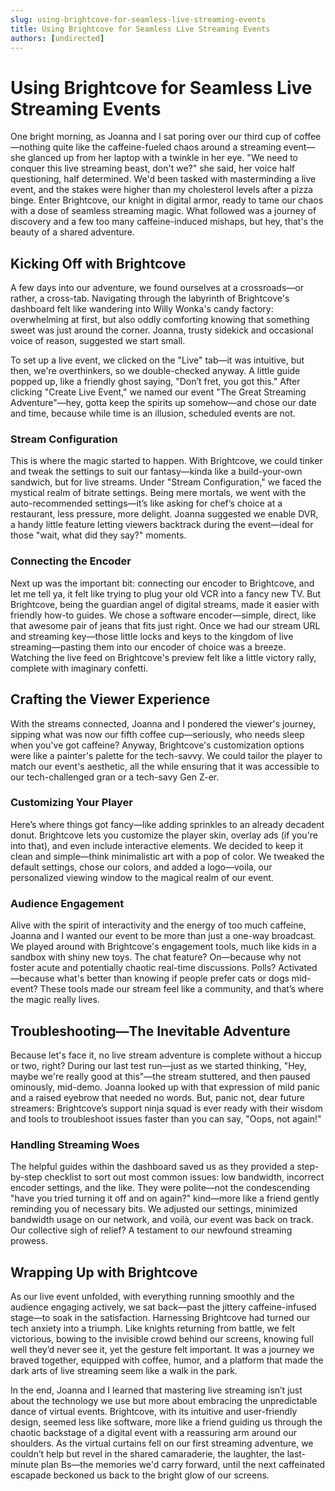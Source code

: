 ```yaml
---
slug: using-brightcove-for-seamless-live-streaming-events
title: Using Brightcove for Seamless Live Streaming Events
authors: [undirected]
---
```



# Using Brightcove for Seamless Live Streaming Events

One bright morning, as Joanna and I sat poring over our third cup of coffee—nothing quite like the caffeine-fueled chaos around a streaming event—she glanced up from her laptop with a twinkle in her eye. "We need to conquer this live streaming beast, don't we?" she said, her voice half questioning, half determined. We'd been tasked with masterminding a live event, and the stakes were higher than my cholesterol levels after a pizza binge. Enter Brightcove, our knight in digital armor, ready to tame our chaos with a dose of seamless streaming magic. What followed was a journey of discovery and a few too many caffeine-induced mishaps, but hey, that's the beauty of a shared adventure.

## Kicking Off with Brightcove

A few days into our adventure, we found ourselves at a crossroads—or rather, a cross-tab. Navigating through the labyrinth of Brightcove's dashboard felt like wandering into Willy Wonka's candy factory: overwhelming at first, but also oddly comforting knowing that something sweet was just around the corner. Joanna, trusty sidekick and occasional voice of reason, suggested we start small. 

To set up a live event, we clicked on the "Live" tab—it was intuitive, but then, we're overthinkers, so we double-checked anyway. A little guide popped up, like a friendly ghost saying, "Don’t fret, you got this." After clicking "Create Live Event," we named our event "The Great Streaming Adventure"—hey, gotta keep the spirits up somehow—and chose our date and time, because while time is an illusion, scheduled events are not.

### Stream Configuration

This is where the magic started to happen. With Brightcove, we could tinker and tweak the settings to suit our fantasy—kinda like a build-your-own sandwich, but for live streams. Under "Stream Configuration," we faced the mystical realm of bitrate settings. Being mere mortals, we went with the auto-recommended settings—it’s like asking for chef’s choice at a restaurant, less pressure, more delight. Joanna suggested we enable DVR, a handy little feature letting viewers backtrack during the event—ideal for those "wait, what did they say?" moments.

### Connecting the Encoder

Next up was the important bit: connecting our encoder to Brightcove, and let me tell ya, it felt like trying to plug your old VCR into a fancy new TV. But Brightcove, being the guardian angel of digital streams, made it easier with friendly how-to guides. We chose a software encoder—simple, direct, like that awesome pair of jeans that fits just right. Once we had our stream URL and streaming key—those little locks and keys to the kingdom of live streaming—pasting them into our encoder of choice was a breeze. Watching the live feed on Brightcove's preview felt like a little victory rally, complete with imaginary confetti.

## Crafting the Viewer Experience

With the streams connected, Joanna and I pondered the viewer's journey, sipping what was now our fifth coffee cup—seriously, who needs sleep when you've got caffeine? Anyway, Brightcove's customization options were like a painter's palette for the tech-savvy. We could tailor the player to match our event's aesthetic, all the while ensuring that it was accessible to our tech-challenged gran or a tech-savy Gen Z-er. 

### Customizing Your Player

Here’s where things got fancy—like adding sprinkles to an already decadent donut. Brightcove lets you customize the player skin, overlay ads (if you're into that), and even include interactive elements. We decided to keep it clean and simple—think minimalistic art with a pop of color. We tweaked the default settings, chose our colors, and added a logo—voila, our personalized viewing window to the magical realm of our event.

### Audience Engagement

Alive with the spirit of interactivity and the energy of too much caffeine, Joanna and I wanted our event to be more than just a one-way broadcast. We played around with Brightcove's engagement tools, much like kids in a sandbox with shiny new toys. The chat feature? On—because why not foster acute and potentially chaotic real-time discussions. Polls? Activated—because what's better than knowing if people prefer cats or dogs mid-event? These tools made our stream feel like a community, and that’s where the magic really lives.

## Troubleshooting—The Inevitable Adventure

Because let's face it, no live stream adventure is complete without a hiccup or two, right? During our last test run—just as we started thinking, "Hey, maybe we're really good at this"—the stream stuttered, and then paused ominously, mid-demo. Joanna looked up with that expression of mild panic and a raised eyebrow that needed no words. But, panic not, dear future streamers: Brightcove’s support ninja squad is ever ready with their wisdom and tools to troubleshoot issues faster than you can say, "Oops, not again!"

### Handling Streaming Woes

The helpful guides within the dashboard saved us as they provided a step-by-step checklist to sort out most common issues: low bandwidth, incorrect encoder settings, and the like. They were polite—not the condescending "have you tried turning it off and on again?" kind—more like a friend gently reminding you of necessary bits. We adjusted our settings, minimized bandwidth usage on our network, and voilà, our event was back on track. Our collective sigh of relief? A testament to our newfound streaming prowess.

## Wrapping Up with Brightcove

As our live event unfolded, with everything running smoothly and the audience engaging actively, we sat back—past the jittery caffeine-infused stage—to soak in the satisfaction. Harnessing Brightcove had turned our tech anxiety into a triumph. Like knights returning from battle, we felt victorious, bowing to the invisible crowd behind our screens, knowing full well they’d never see it, yet the gesture felt important. It was a journey we braved together, equipped with coffee, humor, and a platform that made the dark arts of live streaming seem like a walk in the park.

In the end, Joanna and I learned that mastering live streaming isn’t just about the technology we use but more about embracing the unpredictable dance of virtual events. Brightcove, with its intuitive and user-friendly design, seemed less like software, more like a friend guiding us through the chaotic backstage of a digital event with a reassuring arm around our shoulders. As the virtual curtains fell on our first streaming adventure, we couldn’t help but revel in the shared camaraderie, the laughter, the last-minute plan Bs—the memories we'd carry forward, until the next caffeinated escapade beckoned us back to the bright glow of our screens.